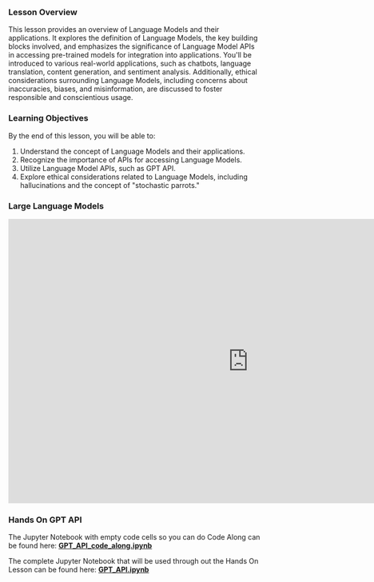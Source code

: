 <!-- # Intro to LLMs -->

<br />
<br />

### Lesson Overview

This lesson provides an overview of Language Models and their applications. It explores the definition of Language Models, the key building blocks involved, and emphasizes the significance of Language Model APIs in accessing pre-trained models for integration into applications. You'll be introduced to various real-world applications, such as chatbots, language translation, content generation, and sentiment analysis. Additionally, ethical considerations surrounding Language Models, including concerns about inaccuracies, biases, and misinformation, are discussed to foster responsible and conscientious usage.


### Learning Objectives

By the end of this lesson, you will be able to:

1. Understand the concept of Language Models and their applications.
2. Recognize the importance of APIs for accessing Language Models.
3. Utilize Language Model APIs, such as GPT API.
4. Explore ethical considerations related to Language Models, including hallucinations and the concept of "stochastic parrots."



### Large Language Models

<iframe src="https://docs.google.com/presentation/d/1ueZGIr1stT9NxJDLEHpkT8lTeVB-SBbFRK7THcwEFE0/embed?start=false&loop=false&delayms=3000" frameborder="0" width="960" height="569" allowfullscreen="true" mozallowfullscreen="true" webkitallowfullscreen="true"></iframe>

### Hands On GPT API

The Jupyter Notebook with empty code cells so you can do Code Along can be found here: **[GPT_API_code_along.ipynb](https://github.com/data-bootcamp-v4/AI/blob/main/GPT_API_code_along.ipynb)**

The complete Jupyter Notebook that will be used through out the Hands On Lesson can be found here: **[GPT_API.ipynb](https://github.com/data-bootcamp-v4/AI/blob/main/GPT_API.ipynb)**

<br />
